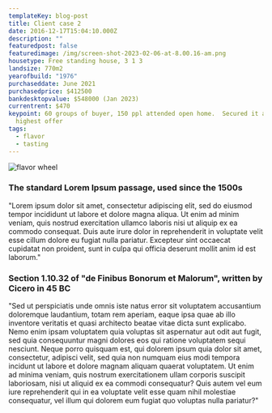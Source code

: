 ```yaml
---
templateKey: blog-post
title: Client case 2
date: 2016-12-17T15:04:10.000Z
description: ""
featuredpost: false
featuredimage: /img/screen-shot-2023-02-06-at-8.00.16-am.png
housetype: Free standing house, 3 1 3
landsize: 770m2
yearofbuild: "1976"
purchaseddate: June 2021
purchasedprice: $412500
bankdesktopvalue: $548000 (Jan 2023)
currentrent: $470
keypoint: 60 groups of buyer, 150 ppl attended open home.  Secured it at second
  highest offer
tags:
  - flavor
  - tasting
---
```

![flavor wheel](/img/screen-shot-2023-02-06-at-7.47.33-am.png)

### The standard Lorem Ipsum passage, used since the 1500s

"Lorem ipsum dolor sit amet, consectetur adipiscing elit, sed do eiusmod tempor incididunt ut labore et dolore magna aliqua. Ut enim ad minim veniam, quis nostrud exercitation ullamco laboris nisi ut aliquip ex ea commodo consequat. Duis aute irure dolor in reprehenderit in voluptate velit esse cillum dolore eu fugiat nulla pariatur. Excepteur sint occaecat cupidatat non proident, sunt in culpa qui officia deserunt mollit anim id est laborum."

### Section 1.10.32 of "de Finibus Bonorum et Malorum", written by Cicero in 45 BC

"Sed ut perspiciatis unde omnis iste natus error sit voluptatem accusantium doloremque laudantium, totam rem aperiam, eaque ipsa quae ab illo inventore veritatis et quasi architecto beatae vitae dicta sunt explicabo. Nemo enim ipsam voluptatem quia voluptas sit aspernatur aut odit aut fugit, sed quia consequuntur magni dolores eos qui ratione voluptatem sequi nesciunt. Neque porro quisquam est, qui dolorem ipsum quia dolor sit amet, consectetur, adipisci velit, sed quia non numquam eius modi tempora incidunt ut labore et dolore magnam aliquam quaerat voluptatem. Ut enim ad minima veniam, quis nostrum exercitationem ullam corporis suscipit laboriosam, nisi ut aliquid ex ea commodi consequatur? Quis autem vel eum iure reprehenderit qui in ea voluptate velit esse quam nihil molestiae consequatur, vel illum qui dolorem eum fugiat quo voluptas nulla pariatur?"